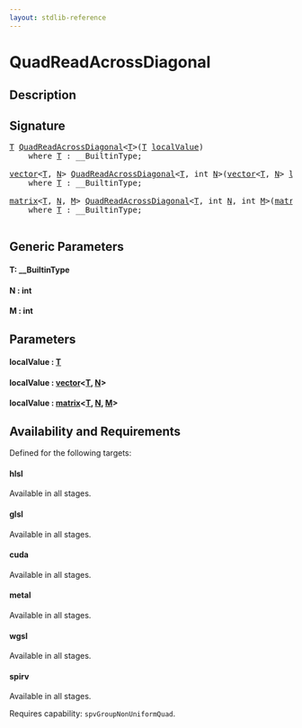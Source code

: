 ```yaml
---
layout: stdlib-reference
---
```


# QuadReadAcrossDiagonal

## Description





## Signature 

<pre>
<a href="quadreadacrossdiagonal-048e.html#typeparam-T" class="code_type">T</a> <a href="quadreadacrossdiagonal-048e.html">QuadReadAcrossDiagonal</a>&lt;<a href="quadreadacrossdiagonal-048e.html#typeparam-T" class="code_type">T</a>&gt;(<a href="quadreadacrossdiagonal-048e.html#typeparam-T" class="code_type">T</a> <a href="quadreadacrossdiagonal-048e.html#decl-localValue" class="code_param">localValue</a>)
    <span class='code_keyword'>where</span> <a href="quadreadacrossdiagonal-048e.html#typeparam-T" class="code_type">T</a> : __BuiltinType;

<a href="../types/vector/index.html" class="code_type">vector</a>&lt;<a href="quadreadacrossdiagonal-048e.html#typeparam-T" class="code_type">T</a>, <a href="quadreadacrossdiagonal-048e.html#decl-N" class="code_var">N</a>&gt; <a href="quadreadacrossdiagonal-048e.html">QuadReadAcrossDiagonal</a>&lt;<a href="quadreadacrossdiagonal-048e.html#typeparam-T" class="code_type">T</a>, <span class="code_keyword">int</span> <a href="quadreadacrossdiagonal-048e.html#decl-N" class="code_var">N</a>&gt;(<a href="../types/vector/index.html" class="code_type">vector</a>&lt;<a href="quadreadacrossdiagonal-048e.html#typeparam-T" class="code_type">T</a>, <a href="quadreadacrossdiagonal-048e.html#decl-N" class="code_var">N</a>&gt; <a href="quadreadacrossdiagonal-048e.html#decl-localValue" class="code_param">localValue</a>)
    <span class='code_keyword'>where</span> <a href="quadreadacrossdiagonal-048e.html#typeparam-T" class="code_type">T</a> : __BuiltinType;

<a href="../types/matrix/index.html" class="code_type">matrix</a>&lt;<a href="quadreadacrossdiagonal-048e.html#typeparam-T" class="code_type">T</a>, <a href="quadreadacrossdiagonal-048e.html#decl-N" class="code_var">N</a>, <a href="quadreadacrossdiagonal-048e.html#decl-M" class="code_var">M</a>&gt; <a href="quadreadacrossdiagonal-048e.html">QuadReadAcrossDiagonal</a>&lt;<a href="quadreadacrossdiagonal-048e.html#typeparam-T" class="code_type">T</a>, <span class="code_keyword">int</span> <a href="quadreadacrossdiagonal-048e.html#decl-N" class="code_var">N</a>, <span class="code_keyword">int</span> <a href="quadreadacrossdiagonal-048e.html#decl-M" class="code_var">M</a>&gt;(<a href="../types/matrix/index.html" class="code_type">matrix</a>&lt;<a href="quadreadacrossdiagonal-048e.html#typeparam-T" class="code_type">T</a>, <a href="quadreadacrossdiagonal-048e.html#decl-N" class="code_var">N</a>, <a href="quadreadacrossdiagonal-048e.html#decl-M" class="code_var">M</a>&gt; <a href="quadreadacrossdiagonal-048e.html#decl-localValue" class="code_param">localValue</a>)
    <span class='code_keyword'>where</span> <a href="quadreadacrossdiagonal-048e.html#typeparam-T" class="code_type">T</a> : __BuiltinType;

</pre>

## Generic Parameters

####  <a id="typeparam-T"></a>T: \_\_BuiltinType
####  <a id="decl-N"></a>N  : int
####  <a id="decl-M"></a>M  : int

## Parameters

####  <a id="decl-localValue"></a>localValue  : [T](quadreadacrossdiagonal-048e.html#typeparam-T)
####  <a id="decl-localValue"></a>localValue  : [vector](../types/vector/index.html)\<[T](../types/vector/index.html#typeparam-T), [N](../types/vector/index.html#decl-N)\>
####  <a id="decl-localValue"></a>localValue  : [matrix](../types/matrix/index.html)\<[T](../types/matrix/t-0.html), [N](../types/matrix/index.html#decl-N), [M](../types/matrix/index.html#decl-M)\>

## Availability and Requirements

Defined for the following targets:

#### hlsl
Available in all stages.

#### glsl
Available in all stages.

#### cuda
Available in all stages.

#### metal
Available in all stages.

#### wgsl
Available in all stages.

#### spirv
Available in all stages.

Requires capability: `spvGroupNonUniformQuad`.


